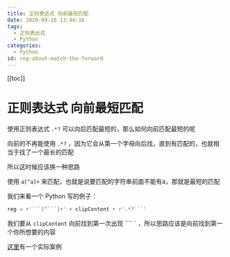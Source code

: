 ```yaml
---
title: 正则表达式 向前最短匹配
date: 2020-09-16 13:44:16
tags:
  - 正则表达式
  - Python
categories:
  - Python
id: reg-about-match-the-forward
---
```


[[toc]]

# 正则表达式 向前最短匹配

使用正则表达式  `.*?`  可以向后匹配最短的，那么如何向前匹配最短的呢

向前的不再能使用 `.*?` ，因为它会从第一个字母向后找，直到有匹配的，也就相当于找了一个最长的匹配

所以这时候应该换一种思路

使用 `a[^a]+` 来匹配，也就是说要匹配的字符串前面不能有a，那就是最短的匹配

我们来看一个 Python 写的例子：

```python
reg = r'```[^```]+' + clipContent + r'.*?```'
```

我们要从 `clipContent` 向前找到第一次出现 ```` ` ，所以思路应该是向前找到第一个你所想要的内容

[这里](/listen-the-clipboard-and-match)有一个实际案例
